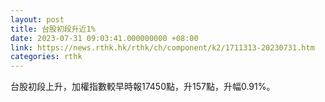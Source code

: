 ```yaml
---
layout: post
title: 台股初段升近1%
date: 2023-07-31 09:03:41.000000000 +08:00
link: https://news.rthk.hk/rthk/ch/component/k2/1711313-20230731.htm
categories: rthk
---
```


台股初段上升，加權指數較早時報17450點，升157點，升幅0.91%。
